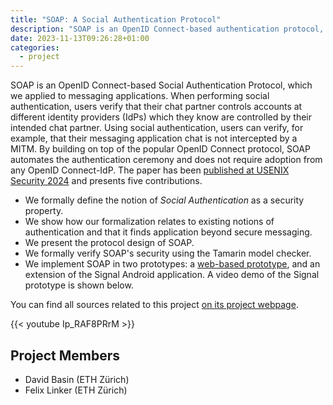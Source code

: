 ```yaml
---
title: "SOAP: A Social Authentication Protocol"
description: "SOAP is an OpenID Connect-based authentication protocol, which we applied to messaging applications."
date: 2023-11-13T09:26:28+01:00
categories:
  - project
---
```


SOAP is an OpenID Connect-based Social Authentication Protocol, which we applied to messaging applications.
When performing social authentication, users verify that their chat partner controls accounts at different identity providers (IdPs) which they know are controlled by their intended chat partner.
Using social authentication, users can verify, for example, that their messaging application chat is not intercepted by a MITM.
By building on top of the popular OpenID Connect protocol, SOAP automates the authentication ceremony and does not require adoption from any OpenID Connect-IdP.
The paper has been [published at USENIX Security 2024](https://www.usenix.org/conference/usenixsecurity24/presentation/linker) and presents five contributions.

* We formally define the notion of *Social Authentication* as a security property.
* We show how our formalization relates to existing notions of authentication and that it finds application beyond secure messaging.
* We present the protocol design of SOAP.
* We formally verify SOAP's security using the Tamarin model checker.
* We implement SOAP in two prototypes: a [web-based prototype](https://soap-proto.net), and an extension of the Signal Android application.
A video demo of the Signal prototype is shown below.

You can find all sources related to this project [on its project webpage](https://soap-wg.github.io/sources/).

{{< youtube Ip_RAF8PRrM >}}

## Project Members

* David Basin (ETH Zürich)
* Felix Linker (ETH Zürich)
